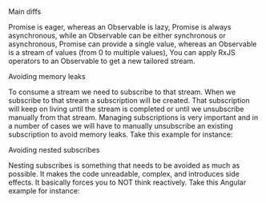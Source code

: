 Main diffs

Promise is eager, whereas an Observable is lazy,
Promise is always asynchronous, while an Observable can be either synchronous or asynchronous,
Promise can provide a single value, whereas an Observable is a stream of values (from 0 to multiple values),
You can apply RxJS operators to an Observable to get a new tailored stream.

Avoiding memory leaks

To consume a stream we need to subscribe to that stream. When we subscribe to that stream a subscription will be created. That subscription will keep on living until the stream is completed or until we unsubscribe manually from that stream. Managing subscriptions is very important and in a number of cases we will have to manually unsubscribe an existing subscription to avoid memory leaks. Take this example for instance:

Avoiding nested subscribes

Nesting subscribes is something that needs to be avoided as much as possible. It makes the code unreadable, complex, and introduces side effects. It basically forces you to NOT think reactively. Take this Angular example for instance:

